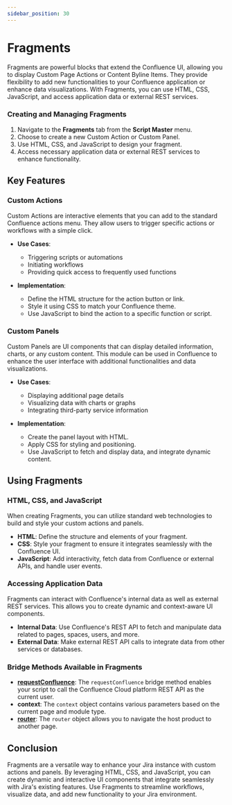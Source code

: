 ```yaml
---
sidebar_position: 30
---
```


# Fragments

Fragments are powerful blocks that extend the Confluence UI, allowing you to display Custom Page Actions or Content Byline Items. They provide flexibility to add new functionalities to your Confluence application or enhance data visualizations. With Fragments, you can use HTML, CSS, JavaScript, and access application data or external REST services.

### Creating and Managing Fragments

1. Navigate to the **Fragments** tab from the **Script Master** menu.
2. Choose to create a new Custom Action or Custom Panel.
3. Use HTML, CSS, and JavaScript to design your fragment.
4. Access necessary application data or external REST services to enhance functionality.

## Key Features

### Custom Actions

Custom Actions are interactive elements that you can add to the standard Confluence actions menu. They allow users to trigger specific actions or workflows with a simple click.


- **Use Cases**:
  - Triggering scripts or automations
  - Initiating workflows
  - Providing quick access to frequently used functions

- **Implementation**:
  - Define the HTML structure for the action button or link.
  - Style it using CSS to match your Confluence theme.
  - Use JavaScript to bind the action to a specific function or script.

### Custom Panels

Custom Panels are UI components that can display detailed information, charts, or any custom content. This module can be used in Confluence to enhance the user interface with additional functionalities and data visualizations.


- **Use Cases**:
  - Displaying additional page details
  - Visualizing data with charts or graphs
  - Integrating third-party service information

- **Implementation**:
  - Create the panel layout with HTML.
  - Apply CSS for styling and positioning.
  - Use JavaScript to fetch and display data, and integrate dynamic content.

## Using Fragments

### HTML, CSS, and JavaScript

When creating Fragments, you can utilize standard web technologies to build and style your custom actions and panels.

- **HTML**: Define the structure and elements of your fragment.
- **CSS**: Style your fragment to ensure it integrates seamlessly with the Confluence UI.
- **JavaScript**: Add interactivity, fetch data from Confluence or external APIs, and handle user events.

### Accessing Application Data

Fragments can interact with Confluence's internal data as well as external REST services. This allows you to create dynamic and context-aware UI components.

- **Internal Data**: Use Confluence's REST API to fetch and manipulate data related to pages, spaces, users, and more.
- **External Data**: Make external REST API calls to integrate data from other services or databases.

### Bridge Methods Available in Fragments

- **[requestConfluence](https://developer.atlassian.com/platform/forge/apis-reference/ui-api-bridge/requestConfluence/)**: The `requestConfluence` bridge method enables your script to call the Confluence Cloud platform REST API as the current user.
- **context**: The `context` object contains various parameters based on the current page and module type.
- **[router](https://developer.atlassian.com/platform/forge/apis-reference/ui-api-bridge/router/)**: The `router` object allows you to navigate the host product to another page.



## Conclusion

Fragments are a versatile way to enhance your Jira instance with custom actions and panels. By leveraging HTML, CSS, and JavaScript, you can create dynamic and interactive UI components that integrate seamlessly with Jira's existing features. Use Fragments to streamline workflows, visualize data, and add new functionality to your Jira environment.